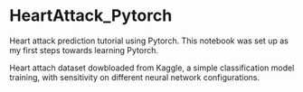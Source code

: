 # HeartAttack_Pytorch

Heart attack prediction tutorial using Pytorch.
This notebook was set up as my first steps towards learning Pytorch.

Heart attach dataset dowbloaded from Kaggle, a simple classification model training, with sensitivity on different neural network configurations.

